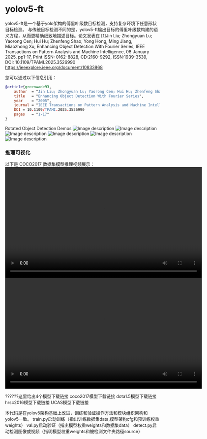 # yolov5-ft
 yolov5-ft是一个基于yolo架构的傅里叶级数目标检测，支持复杂环境下任意形状目标检测。
与传统目标检测不同的是，yolov5-ft输出目标的傅里叶级数构建的语义方程，从而更精确细致地描述目标。论文发表在
[1]Jin Liu; Zhongyuan Lu; Yaorong Cen; Hui Hu; Zhenfeng Shao; Yong Hong, Ming Jiang, Miaozhong Xu, Enhancing Object Detection With Fourier Series, IEEE Transactions on Pattern Analysis and Machine Intelligence, 08 January 2025, pp1-17, Print ISSN: 0162-8828, CD:2160-9292, ISSN:1939-3539, DOI: 10.1109/TPAMI.2025.3526990
https://ieeexplore.ieee.org/document/10833868

您可以通过以下信息引用：
```bibtex
@article{greenwade93,
    author  = "Jin Liu; Zhongyuan Lu; Yaorong Cen; Hui Hu; Zhenfeng Shao; Yong Hong, Ming Jiang, Miaozhong Xu",
    title   = "Enhancing Object Detection With Fourier Series",
    year    = "2005",
    journal = "IEEE Transactions on Pattern Analysis and Machine Intelligence",
    DOI = 10.1109/TPAMI.2025.3526990
    pages   = "1-17"
}
```

Rotated Object Detection Demos
![Image description](demos/coco2017/000000013729.jpg)
![Image description](demos/coco2017/000000014226.jpg)
![Image description](demos/dota1.5/P0007_2_0.jpg)
![Image description](demos/dota1.5/P0128_8_0.jpg)
![Image description](demos/dota1.5-10terms/patches_P0000_84_0.jpg)
![Image description](demos/dota1.5-10terms/patches_P1067_1_0.jpg)


### 推理可视化
以下是 COCO2017 数据集模型推理视频展示：
<video width="640" height="360" controls>
  <source src="https://liujin1975060601.github.io/yolov5-ft/demos/videos/road_person-cars-dog_20250206_00295546.mp4" type="video/mp4">
  你的浏览器不支持播放此视频，请<a href="https://liujin1975060601.github.io/yolov5-ft/demos/videos/road_person-cars-dog_20250206_00295546.mp4">点击这里下载视频</a>。
</video>
<video width="640" height="360" controls>
  <source src="https://liujin1975060601.github.io/yolov5-ft/demos/videos/road-cars-s_20250205_23160389_20250205_23205007.mp4" type="video/mp4">
  你的浏览器不支持播放此视频，请<a href="https://liujin1975060601.github.io/yolov5-ft/demos/videos/road-cars-s_20250205_23160389_20250205_23205007.mp4">点击这里下载视频</a>。
</video>




??????这里给出4个模型下载链接
coco2017模型下载链接
dota1.5模型下载链接
hrsc2016模型下载链接
UCAS模型下载链接

本代码是在yolov5架构基础上改进，训练和验证操作方法和模块组织架构和yolov5一致。
train.py启动训练（指出训练数据集data,模型架构cfg和预训练权重weights）
val.py启动验证（指出模型权重weights和数据集data）
detect.py启动检测图像或视频（指明模型权重weights和被检测文件夹路径source）
